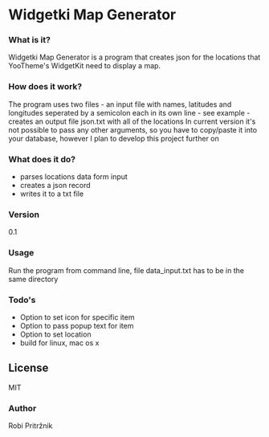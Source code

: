 # Widgetki Map Generator


### What is it?

Widgetki Map Generator is a program that creates json for the locations that YooTheme's WidgetKit need to display a map.

### How does it work?

The program uses two files  - an input file with names, latitudes and longitudes seperated by a semicolon each in its own line - see example - creates an output file json.txt with all of the locations  In current version it's not possible to pass any other arguments, so you have to copy/paste it into your database, however I plan to develop this project further on

### What does it do?

  - parses locations data form input
  - creates a json record
  - writes it to a txt file


### Version
0.1

### Usage

Run the program from command line, file data_input.txt has to be in the same directory

### Todo's

 - Option to set icon for specific item
 - Option to pass popup text for item
 - Option to set location
 - build for linux, mac os x

 
License
----

MIT

### Author

Robi Pritržnik